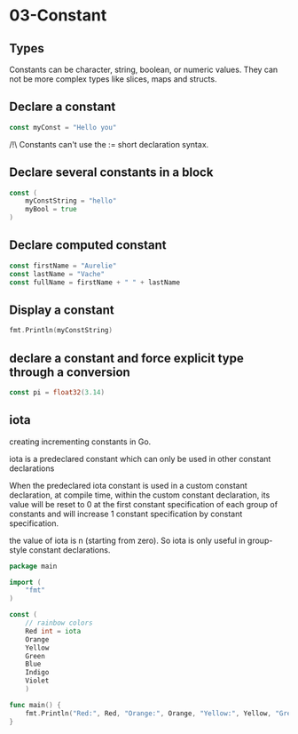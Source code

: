 # 03-Constant

## Types

Constants can be character, string, boolean, or numeric values.
They can not be more complex types like slices, maps and structs.

## Declare a constant

```go
const myConst = "Hello you"
```

/!\ Constants can't use the := short declaration syntax.

## Declare several constants in a block

```go
const (
	myConstString = "hello"
    myBool = true
)
```

## Declare computed constant

```go
const firstName = "Aurelie"
const lastName = "Vache"
const fullName = firstName + " " + lastName
```

## Display a constant

```go
fmt.Println(myConstString)
```

## declare a constant and force explicit type through a conversion

```go
const pi = float32(3.14)
```

## iota

creating incrementing constants in Go.

iota is a predeclared constant which can only be used in other constant declarations

 When the predeclared iota constant is used in a custom constant declaration, at compile time, within the custom constant declaration, its value will be reset to 0 at the first constant specification of each group of constants and will increase 1 constant specification by constant specification.

 the value of iota is n (starting from zero). So iota is only useful in group-style constant declarations. 

```go
package main

import (
    "fmt"
)

const (
    // rainbow colors
    Red int = iota
    Orange
    Yellow
    Green
    Blue
    Indigo
    Violet
    )

func main() {
    fmt.Println("Red:", Red, "Orange:", Orange, "Yellow:", Yellow, "Green:", Green, "Blue:", Blue, "Indigo:", Indigo, "Violet:", Violet)
}
```